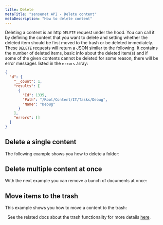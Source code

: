 ```yaml
---
title: Delete
metaTitle: "sensenet API - Delete content"
metaDescription: "How to delete content"
---
```


Deleting a content is an http `DELETE` request under the hood. You can call it by defining the content that you want to delete and setting whether the deleted item should be first moved to the trash or be deleted immediately. These `DELETE` requests will return a JSON similar to the following. It contains the number of deleted items, basic info about the deleted item(s) and if some of the given contents cannot be deleted for some reason, there will be error messages listed in the `errors` array:

```json
{
  "d": {
    "__count": 1,
    "results": [
      {
        "Id": 1335,
        "Path": "/Root/Content/IT/Tasks/Debug",
        "Name": "Debug"
      }
    ],
    "errors": []
  }
}
```

## Delete a single content

The following example shows you how to delete a folder:

<tab category="content-management" article="delete" example="deleteContent" />

## Delete multiple content at once

With the next example you can remove a bunch of documents at once:

<tab category="content-management" article="delete" example="deleteMultipleContent" />

## Move items to the trash

This example shows you how to move a content to the trash:

<tab category="content-management" article="delete" example="moveTotheTrash" />
&nbsp;
<note>
See the related docs about the trash functionality for more details <a href="/api-docs/content-management/07-trash">here</a>.
</note>
